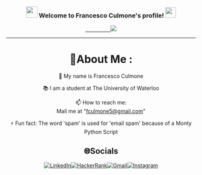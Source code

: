 <h3 align="center">
  <img src="https://camo.githubusercontent.com/5bbf8ca61ef5f92684489ace45ad6f45984fff87a621040c62b1fe31e3005ff9/687474703a2f2f692e696d6775722e636f6d2f436a34724d72532e676966" width="30">
  Welcome to Francesco Culmone's profile!
  <img src="https://media.giphy.com/media/hvRJCLFzcasrR4ia7z/giphy.gif" width="28">
</h3>
<p align="center">
  <a href="https://github.com/fculmone">&nbsp;&nbsp;&nbsp;&nbsp;&nbsp;&nbsp;&nbsp;&nbsp;&nbsp;&nbsp;&nbsp;&nbsp;&nbsp;&nbsp;&nbsp;&nbsp;&nbsp;<img src="https://readme-typing-svg.herokuapp.com/?lines=Hi!+Welcome+to+my+GitHub+page;I+am+Francesco+Culmone;CS+Student+%40+UWaterloo;Enjoy+my+Projects+%3A)"></a>
</p>

---
<div align="center">
  
# 💫About Me :
🔭 My name is Francesco Culmone
  
  📚 I am a student at The University of Waterloo

  📫 How to reach me:  
  Mail me at "fculmone5@gmail.com"

⚡ Fun fact: The word 'spam' is used for 'email spam' because of a Monty Python Script


## 🌐Socials
 [![LinkedIn](https://img.shields.io/badge/LinkedIn-0077B5?style=for-the-badge&logo=linkedin&logoColor=white)](https://www.linkedin.com/in/francesco-culmone-34562823a/)[![HackerRank](https://img.shields.io/badge/-Hackerrank-2EC866?style=for-the-badge&logo=HackerRank&logoColor=white)](https://www.hackerrank.com/fculmone5)[![Gmail](https://img.shields.io/badge/Gmail-D14836?style=for-the-badge&logo=gmail&logoColor=white)](mailto:fculmone5@gmail.com)[![Instagram](https://img.shields.io/badge/Instagram-E4405F?style=for-the-badge&logo=instagram&logoColor=white)](https://www.instagram.com/francesco.culmone/)

</div>
